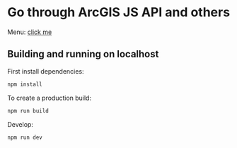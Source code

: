 # Go through ArcGIS JS API and others

Menu: [click me](https://fnick851.github.io/walk-arcgis-js/dist)

## Building and running on localhost

First install dependencies:

```sh
npm install
```

To create a production build:

```sh
npm run build
```

Develop:

```sh
npm run dev
```
